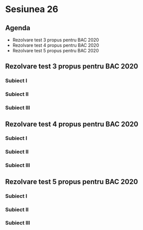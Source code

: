 # Sesiunea 26

## Agenda

* Rezolvare test 3 propus pentru BAC 2020
* Rezolvare test 4 propus pentru BAC 2020
* Rezolvare test 5 propus pentru BAC 2020

## Rezolvare test 3 propus pentru BAC 2020

### Subiect I
### Subiect II
### Subiect III

## Rezolvare test 4 propus pentru BAC 2020

### Subiect I
### Subiect II
### Subiect III

## Rezolvare test 5 propus pentru BAC 2020

### Subiect I
### Subiect II
### Subiect III